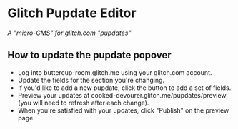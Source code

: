 # Glitch Pupdate Editor

_A "micro-CMS" for glitch.com "pupdates"_

## How to update the pupdate popover

- Log into buttercup-room.glitch.me using your glitch.com account.
- Update the fields for the section you're changing.
- If you'd like to add a new pupdate, click the button to add a set of fields.
- Preview your updates at cooked-devourer.glitch.me/pupdates/preview (you will need to refresh after each change).
- When you're satisfied with your updates, click "Publish" on the preview page.
